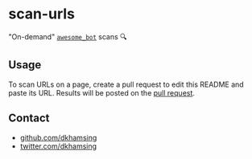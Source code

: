 # scan-urls

"On-demand" [`awesome_bot`](https://github.com/dkhamsing/awesome_bot) scans :mag:

## Usage 

To scan URLs on a page, create a pull request to edit this README and paste its URL. Results will be posted on the [pull request](https://github.com/dkhamsing/scan-urls/pull/5).

## Contact

- [github.com/dkhamsing](https://github.com/dkhamsing)
- [twitter.com/dkhamsing](https://twitter.com/dkhamsing)

<!-- 

PASTE URL HERE: https://github.com/devlucky/Kakapo/blob/master/README.md

-->
